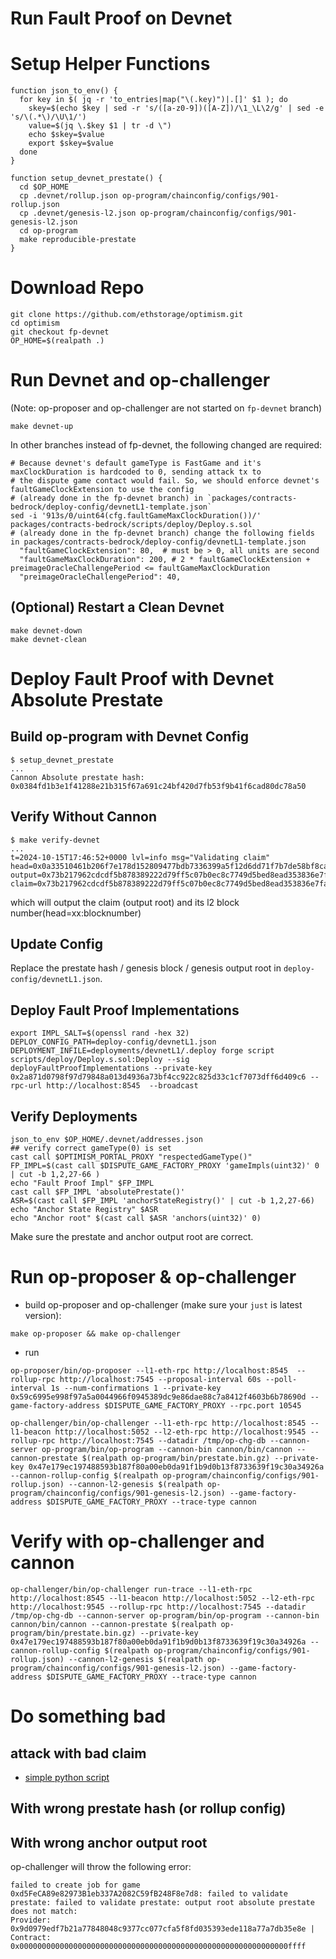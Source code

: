 Run Fault Proof on Devnet
=========================

# Setup Helper Functions
```
function json_to_env() {
  for key in $( jq -r 'to_entries|map("\(.key)")|.[]' $1 ); do
    skey=$(echo $key | sed -r 's/([a-z0-9])([A-Z])/\1_\L\2/g' | sed -e 's/\(.*\)/\U\1/')
    value=$(jq \.$key $1 | tr -d \")
    echo $skey=$value
    export $skey=$value
  done
}

function setup_devnet_prestate() {
  cd $OP_HOME
  cp .devnet/rollup.json op-program/chainconfig/configs/901-rollup.json
  cp .devnet/genesis-l2.json op-program/chainconfig/configs/901-genesis-l2.json
  cd op-program
  make reproducible-prestate
}
```

# Download Repo

```
git clone https://github.com/ethstorage/optimism.git
cd optimism
git checkout fp-devnet
OP_HOME=$(realpath .)
```

# Run Devnet and op-challenger
(Note: op-proposer and op-challenger are not started on `fp-devnet` branch)

```
make devnet-up
```
In other branches instead of fp-devnet, the following changed are required:
```
# Because devnet's default gameType is FastGame and it's maxClockDuration is hardcoded to 0, sending attack tx to
# the dispute game contact would fail. So, we should enforce devnet's faultGameClockExtension to use the config
# (already done in the fp-devnet branch) in `packages/contracts-bedrock/deploy-config/devnetL1-template.json`
sed -i '913s/0/uint64(cfg.faultGameMaxClockDuration())/' packages/contracts-bedrock/scripts/deploy/Deploy.s.sol
# (already done in the fp-devnet branch) change the following fields in packages/contracts-bedrock/deploy-config/devnetL1-template.json
  "faultGameClockExtension": 80,  # must be > 0, all units are second
  "faultGameMaxClockDuration": 200, # 2 * faultGameClockExtension + preimageOracleChallengePeriod <= faultGameMaxClockDuration
  "preimageOracleChallengePeriod": 40,
```

## (Optional) Restart a Clean Devnet

```
make devnet-down
make devnet-clean
```

# Deploy Fault Proof with Devnet Absolute Prestate

## Build op-program with Devnet Config

```
$ setup_devnet_prestate
...
Cannon Absolute prestate hash:
0x0384fd1b3e1f41288e21b315f67a691c24bf420d7fb53f9b41f6cad80dc78a50
```

## Verify Without Cannon
```
$ make verify-devnet
...
t=2024-10-15T17:46:52+0000 lvl=info msg="Validating claim" head=0x0a33510461b206f7e178d152809477bdb7336399a5f12d6dd71f7b7de58bf8ca:397 output=0x73b217962cdcdf5b878389222d79ff5c07b0ec8c7749d5bed8ead353836e7faa claim=0x73b217962cdcdf5b878389222d79ff5c07b0ec8c7749d5bed8ead353836e7faa
```
which will output the claim (output root) and its l2 block number(head=xx:blocknumber)

## Update Config

Replace the prestate hash / genesis block / genesis output root in `deploy-config/devnetL1.json`.

## Deploy Fault Proof Implementations

```
export IMPL_SALT=$(openssl rand -hex 32)
DEPLOY_CONFIG_PATH=deploy-config/devnetL1.json DEPLOYMENT_INFILE=deployments/devnetL1/.deploy forge script scripts/deploy/Deploy.s.sol:Deploy --sig deployFaultProofImplementations --private-key 0x2a871d0798f97d79848a013d4936a73bf4cc922c825d33c1cf7073dff6d409c6 --rpc-url http://localhost:8545  --broadcast
```

## Verify Deployments
```
json_to_env $OP_HOME/.devnet/addresses.json
## verify correct gameType(0) is set
cast call $OPTIMISM_PORTAL_PROXY "respectedGameType()"
FP_IMPL=$(cast call $DISPUTE_GAME_FACTORY_PROXY 'gameImpls(uint32)' 0 | cut -b 1,2,27-66 )
echo "Fault Proof Impl" $FP_IMPL
cast call $FP_IMPL 'absolutePrestate()'
ASR=$(cast call $FP_IMPL 'anchorStateRegistry()' | cut -b 1,2,27-66)
echo "Anchor State Registry" $ASR
echo "Anchor root" $(cast call $ASR 'anchors(uint32)' 0)
```

Make sure the prestate and anchor output root are correct.

# Run op-proposer & op-challenger
- build op-proposer and op-challenger (make sure your `just` is latest version):
```
make op-proposer && make op-challenger
```
- run
```
op-proposer/bin/op-proposer --l1-eth-rpc http://localhost:8545  --rollup-rpc http://localhost:7545 --proposal-interval 60s --poll-interval 1s --num-confirmations 1 --private-key 0x59c6995e998f97a5a0044966f0945389dc9e86dae88c7a8412f4603b6b78690d --game-factory-address $DISPUTE_GAME_FACTORY_PROXY --rpc.port 10545

op-challenger/bin/op-challenger --l1-eth-rpc http://localhost:8545 --l1-beacon http://localhost:5052 --l2-eth-rpc http://localhost:9545 --rollup-rpc http://localhost:7545 --datadir /tmp/op-chg-db --cannon-server op-program/bin/op-program --cannon-bin cannon/bin/cannon --cannon-prestate $(realpath op-program/bin/prestate.bin.gz) --private-key 0x47e179ec197488593b187f80a00eb0da91f1b9d0b13f8733639f19c30a34926a --cannon-rollup-config $(realpath op-program/chainconfig/configs/901-rollup.json) --cannon-l2-genesis $(realpath op-program/chainconfig/configs/901-genesis-l2.json) --game-factory-address $DISPUTE_GAME_FACTORY_PROXY --trace-type cannon
```

# Verify with op-challenger and cannon
```
op-challenger/bin/op-challenger run-trace --l1-eth-rpc http://localhost:8545 --l1-beacon http://localhost:5052 --l2-eth-rpc http://localhost:9545 --rollup-rpc http://localhost:7545 --datadir /tmp/op-chg-db --cannon-server op-program/bin/op-program --cannon-bin cannon/bin/cannon --cannon-prestate $(realpath op-program/bin/prestate.bin.gz) --private-key 0x47e179ec197488593b187f80a00eb0da91f1b9d0b13f8733639f19c30a34926a --cannon-rollup-config $(realpath op-program/chainconfig/configs/901-rollup.json) --cannon-l2-genesis $(realpath op-program/chainconfig/configs/901-genesis-l2.json) --game-factory-address $DISPUTE_GAME_FACTORY_PROXY --trace-type cannon
```

# Do something bad
## attack with bad claim
- [simple python script](https://github.com/dajuguan/op-notes/blob/main/play-op-challenger.py)
## With wrong prestate hash (or rollup config)
## With wrong anchor output root
op-challenger will throw the following error:
```
failed to create job for game 0xd5FeCA89e82973B1eb337A2082C59fB248F8e7d8: failed to validate prestate: failed to validate prestate: output root absolute prestate does not match:
Provider: 0x9d0979edf7b21a77848048c9377cc077cfa5f8fd035393ede118a77a7db35e8e |
Contract: 0x000000000000000000000000000000000000000000000000000000000000ffff
```
